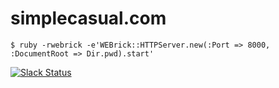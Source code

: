 simplecasual.com
================

`$ ruby -rwebrick -e'WEBrick::HTTPServer.new(:Port => 8000, :DocumentRoot =>
Dir.pwd).start'`

[![Slack Status](http://slack.simplecasual.com/badge.svg)](http://slack.simplecasual.com)
